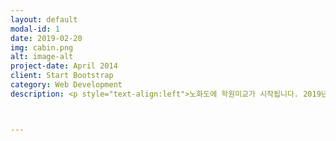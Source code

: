 ```yaml
---
layout: default
modal-id: 1
date: 2019-02-20
img: cabin.png
alt: image-alt
project-date: April 2014
client: Start Bootstrap
category: Web Development
description: <p style="text-align:left">노화도에 학원미교가 시작됩니다. 2019년 3월에 개강하는 학원 설명회에 초대합니다. 수학 : 2019.02.21.목.PM7. 노화청소년문화의집 코딩 : 2019.02.26.화.PM7. 노화청소년문화의집 <br>자세한 내용은 밴드의 공지사항을 참고해 주세요. <a href="https://band.us/band/74230925/post/15">[학원 미교 설명회 LINK]</a></p>



---
```


